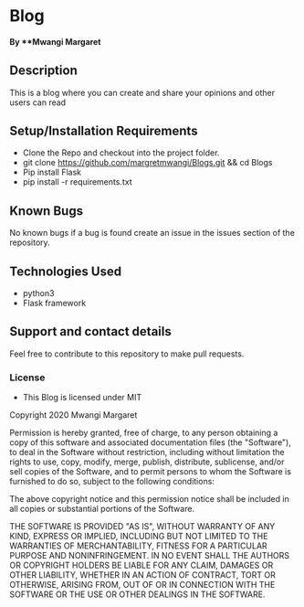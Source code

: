 # Blog

#### By **Mwangi Margaret
## Description
This is a blog where you can create and share your opinions and other users can read
## Setup/Installation Requirements
* Clone the Repo and checkout into the project folder.
* git clone   https://github.com/margretmwangi/Blogs.git  && cd Blogs
* Pip install Flask
*  pip install -r requirements.txt 
 
## Known Bugs
No known bugs if a bug is found create an issue in the issues section of the repository.
## Technologies Used
* python3
* Flask framework
## Support and contact details
Feel free to contribute to this repository to make pull requests.
### License
* This Blog is licensed under MIT


Copyright 2020 Mwangi Margaret

Permission is hereby granted, free of charge, to any person obtaining a copy of this software and associated documentation files (the "Software"), to deal in the Software without restriction, including without limitation the rights to use, copy, modify, merge, publish, distribute, sublicense, and/or sell copies of the Software, and to permit persons to whom the Software is furnished to do so, subject to the following conditions:

The above copyright notice and this permission notice shall be included in all copies or substantial portions of the Software.

THE SOFTWARE IS PROVIDED "AS IS", WITHOUT WARRANTY OF ANY KIND, EXPRESS OR IMPLIED, INCLUDING BUT NOT LIMITED TO THE WARRANTIES OF MERCHANTABILITY, FITNESS FOR A PARTICULAR PURPOSE AND NONINFRINGEMENT. IN NO EVENT SHALL THE AUTHORS OR COPYRIGHT HOLDERS BE LIABLE FOR ANY CLAIM, DAMAGES OR OTHER LIABILITY, WHETHER IN AN ACTION OF CONTRACT, TORT OR OTHERWISE, ARISING FROM, OUT OF OR IN CONNECTION WITH THE SOFTWARE OR THE USE OR OTHER DEALINGS IN THE SOFTWARE.

